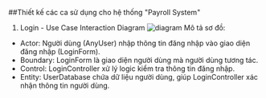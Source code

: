 ##Thiết kế các ca sử dụng cho hệ thống "Payroll System"
1. Login - Use Case Interaction Diagram
![diagram](https://www.planttext.com/api/plantuml/svg/V9313S8m34NlcS8Bi007L0JYn9K1tCI2YDIf71VKsJWm4YkGg5IbHUAOd_VydRmUpoefYdPDC6Wr2covFoKIKyUE7KeFntZsV8ZI61jP9OOXsGs7a55YzTf3qVQeM6CYOpvpOBMP9i0QCfl3BjymDWJ83bfCwHx5cOaRfQaagpSCtg4IM25NEZ4aiyIo-Rr7rko5x7Ncp83LlouV6OHI5_ItQF4mvrCRi8TGib6gY5tvsZS0003__mC0)
Mô tả sơ đồ:
- Actor: Người dùng (AnyUser) nhập thông tin đăng nhập vào giao diện đăng nhập (LoginForm).
- Boundary: LoginForm là giao diện người dùng mà người dùng tương tác.
- Control: LoginController xử lý logic kiểm tra thông tin đăng nhập.
- Entity: UserDatabase chứa dữ liệu người dùng, giúp LoginController xác nhận thông tin người dùng.
